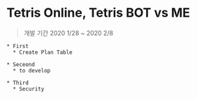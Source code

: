 # Tetris Online, Tetris BOT vs ME

  > 개발 기간 
    2020 1/28 ~ 2020 2/8
    
    * First
      * Create Plan Table
      
    * Seceond
      * to develop
      
    * Third
      * Security
      
      
